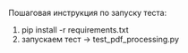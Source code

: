 Пошаговая инструкция по запуску теста:
1) pip install -r requirements.txt 
2) запускаем тест -> test_pdf_processing.py 

